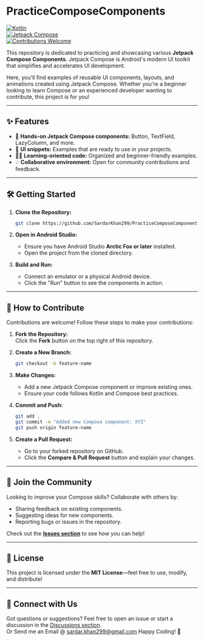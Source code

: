 # PracticeComposeComponents  

[![Kotlin](https://img.shields.io/badge/Kotlin-1.8-blue?logo=kotlin)](https://kotlinlang.org/)  
[![Jetpack Compose](https://img.shields.io/badge/Jetpack%20Compose-Learning-orange?logo=android)](https://developer.android.com/jetpack/compose)  
[![Contributions Welcome](https://img.shields.io/badge/Contributions-Welcome-brightgreen)](https://github.com/SardarKhan299/PracticeComposeComponents/pulls)  

This repository is dedicated to practicing and showcasing various **Jetpack Compose Components**. Jetpack Compose is Android's modern UI toolkit that simplifies and accelerates UI development.  

Here, you'll find examples of reusable UI components, layouts, and animations created using Jetpack Compose. Whether you're a beginner looking to learn Compose or an experienced developer wanting to contribute, this project is for you!  

---

## ✨ **Features**  
- 🚀 **Hands-on Jetpack Compose components:** Button, TextField, LazyColumn, and more.  
- 🎨 **UI snippets:** Examples that are ready to use in your projects.  
- 🧑‍🏫 **Learning-oriented code:** Organized and beginner-friendly examples.  
- 💡 **Collaborative environment:** Open for community contributions and feedback.  

---

## 🛠️ **Getting Started**  

1. **Clone the Repository:**  
   ```bash  
   git clone https://github.com/SardarKhan299/PracticeComposeComponents.git  
   ```  

2. **Open in Android Studio:**  
   - Ensure you have Android Studio **Arctic Fox or later** installed.  
   - Open the project from the cloned directory.  

3. **Build and Run:**  
   - Connect an emulator or a physical Android device.  
   - Click the "Run" button to see the components in action.  

---

## 🌱 **How to Contribute**  

Contributions are welcome! Follow these steps to make your contributions:  

1. **Fork the Repository:**  
   Click the **Fork** button on the top right of this repository.  

2. **Create a New Branch:**  
   ```bash  
   git checkout -b feature-name  
   ```  

3. **Make Changes:**  
   - Add a new Jetpack Compose component or improve existing ones.  
   - Ensure your code follows Kotlin and Compose best practices.  

4. **Commit and Push:**  
   ```bash  
   git add .  
   git commit -m "Added new Compose component: XYZ"  
   git push origin feature-name  
   ```  

5. **Create a Pull Request:**  
   - Go to your forked repository on GitHub.  
   - Click the **Compare & Pull Request** button and explain your changes.  

---

## 🤝 **Join the Community**  

Looking to improve your Compose skills? Collaborate with others by:  
- Sharing feedback on existing components.  
- Suggesting ideas for new components.  
- Reporting bugs or issues in the repository.  

Check out the **[Issues section](https://github.com/SardarKhan299/PracticeComposeComponents/issues)** to see how you can help!  

---

## 📜 **License**  

This project is licensed under the **MIT License**—feel free to use, modify, and distribute!  

---

## 💬 **Connect with Us**  

Got questions or suggestions? Feel free to open an issue or start a discussion in the [Discussions section](https://github.com/SardarKhan299/PracticeComposeComponents/discussions).  
Or Send me an Email @ sardar.khan299@gmail.com
Happy Coding! 🚀  
